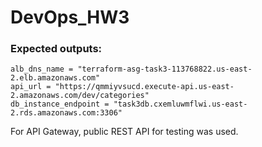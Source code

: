 # DevOps_HW3

### Expected outputs:
```
alb_dns_name = "terraform-asg-task3-113768822.us-east-2.elb.amazonaws.com"
api_url = "https://qmmiyvsucd.execute-api.us-east-2.amazonaws.com/dev/categories"
db_instance_endpoint = "task3db.cxemluwmflwi.us-east-2.rds.amazonaws.com:3306"
```

For API Gateway, public REST API for testing was used.
